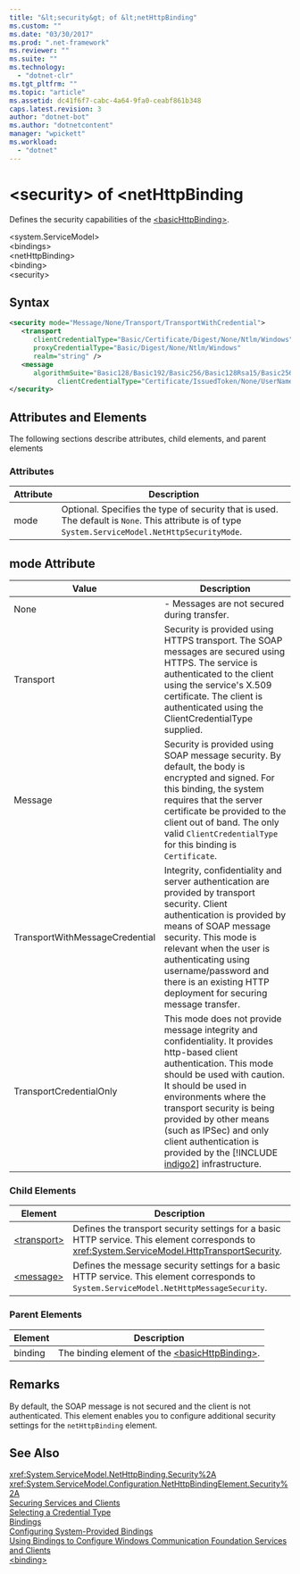 ```yaml
---
title: "&lt;security&gt; of &lt;netHttpBinding"
ms.custom: ""
ms.date: "03/30/2017"
ms.prod: ".net-framework"
ms.reviewer: ""
ms.suite: ""
ms.technology: 
  - "dotnet-clr"
ms.tgt_pltfrm: ""
ms.topic: "article"
ms.assetid: dc41f6f7-cabc-4a64-9fa0-ceabf861b348
caps.latest.revision: 3
author: "dotnet-bot"
ms.author: "dotnetcontent"
manager: "wpickett"
ms.workload: 
  - "dotnet"
---
```

# &lt;security&gt; of &lt;netHttpBinding
Defines the security capabilities of the [\<basicHttpBinding>](../../../../../docs/framework/configure-apps/file-schema/wcf/basichttpbinding.md).  

 \<system.ServiceModel>  
\<bindings>  
\<netHttpBinding>  
\<binding>  
\<security>  

## Syntax  

```xml  
<security mode="Message/None/Transport/TransportWithCredential">  
   <transport  
      clientCredentialType="Basic/Certificate/Digest/None/Ntlm/Windows"  
      proxyCredentialType="Basic/Digest/None/Ntlm/Windows"  
      realm="string" />  
   <message  
      algorithmSuite="Basic128/Basic192/Basic256/Basic128Rsa15/Basic256Rsa15/TripleDes/TripleDesRsa15/Basic128Sha256/Basic192Sha256/TripleDesSha256/Basic128Sha256Rsa15/Basic192Sha256Rsa15/Basic256Sha256Rsa15/TripleDesSha256Rsa15"  
            clientCredentialType="Certificate/IssuedToken/None/UserName/Windows" />  
</security>  
```  

## Attributes and Elements  
 The following sections describe attributes, child elements, and parent elements  

### Attributes  

|Attribute|Description|  
|---------------|-----------------|  
|mode|Optional. Specifies the type of security that is used. The default is `None`. This attribute is of type <!--zz <xref:System.ServiceModel.NetHttpSecurityMode> -->`System.ServiceModel.NetHttpSecurityMode`.|

## mode Attribute  


|             Value              |                                                                                                                                                                                             Description                                                                                                                                                                                              |
|--------------------------------|------------------------------------------------------------------------------------------------------------------------------------------------------------------------------------------------------------------------------------------------------------------------------------------------------------------------------------------------------------------------------------------------------|
|              None              |                                                                                                                                                                            -   Messages are not secured during transfer.                                                                                                                                                                             |
|           Transport            |                                                                            Security is provided using HTTPS transport. The SOAP messages are secured using HTTPS. The service is authenticated to the client using the service's X.509 certificate. The client is authenticated using the ClientCredentialType supplied.                                                                             |
|            Message             |                                                          Security is provided using SOAP message security. By default, the body is encrypted and signed. For this binding, the system requires that the server certificate be provided to the client out of band. The only valid `ClientCredentialType` for this binding is `Certificate`.                                                           |
| TransportWithMessageCredential |                                         Integrity, confidentiality and server authentication are provided by transport security. Client authentication is provided by means of SOAP message security. This mode is relevant when the user is authenticating using username/password and there is an existing HTTP deployment for securing message transfer.                                          |
|    TransportCredentialOnly     | This mode does not provide message integrity and confidentiality. It provides http-based client authentication. This mode should be used with caution. It should be used in environments where the transport security is being provided by other means (such as IPSec) and only client authentication is provided by the [!INCLUDE [indigo2](../../../../../includes/indigo2-md.md)] infrastructure. |

### Child Elements  

|Element|Description|  
|-------------|-----------------|  
|[\<transport>](../../../../../docs/framework/configure-apps/file-schema/wcf/transport-of-nethttpbinding.md)|Defines the transport security settings for a basic HTTP service. This element corresponds to <xref:System.ServiceModel.HttpTransportSecurity>.|  
|[\<message>](../../../../../docs/framework/configure-apps/file-schema/wcf/message-of-nethttpbinding.md)|Defines the message security settings for a basic HTTP service. This element corresponds to <!--zz <xref:System.ServiceModel.NetHttpMessageSecurity> --> `System.ServiceModel.NetHttpMessageSecurity`.|  

### Parent Elements  

|Element|Description|  
|-------------|-----------------|  
|binding|The binding element of the [\<basicHttpBinding>](../../../../../docs/framework/configure-apps/file-schema/wcf/basichttpbinding.md).|  

## Remarks  
 By default, the SOAP message is not secured and the client is not authenticated. This element enables you to configure additional security settings for the `netHttpBinding` element.  

## See Also  
 <xref:System.ServiceModel.NetHttpBinding.Security%2A>  
 <xref:System.ServiceModel.Configuration.NetHttpBindingElement.Security%2A>    
 [Securing Services and Clients](../../../../../docs/framework/wcf/feature-details/securing-services-and-clients.md)  
 [Selecting a Credential Type](../../../../../docs/framework/wcf/feature-details/selecting-a-credential-type.md)  
 [Bindings](../../../../../docs/framework/wcf/bindings.md)  
 [Configuring System-Provided Bindings](../../../../../docs/framework/wcf/feature-details/configuring-system-provided-bindings.md)  
 [Using Bindings to Configure Windows Communication Foundation Services and Clients](http://msdn.microsoft.com/library/bd8b277b-932f-472f-a42a-b02bb5257dfb)  
 [\<binding>](../../../../../docs/framework/misc/binding.md)
